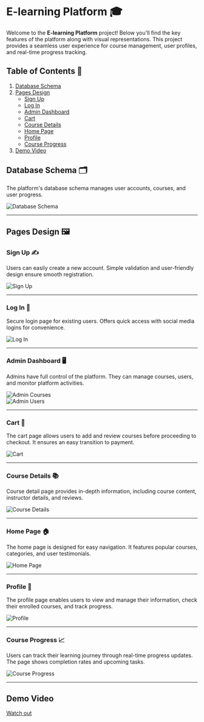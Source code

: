 # E-learning Platform 🎓

Welcome to the **E-learning Platform** project! Below you'll find the key features of the platform along with visual representations. This project provides a seamless user experience for course management, user profiles, and real-time progress tracking.

## Table of Contents 📑
1. [Database Schema](#database-schema-%EF%B8%8F)
2. [Pages Design](#pages-design-%EF%B8%8F)
    - [Sign Up](#sign-up- )
    - [Log In](#log-in-)
    - [Admin Dashboard](#admin-dashboard-%EF%B8%8F)
    - [Cart](#cart-)
    - [Course Details](#course-details-)
    - [Home Page](#home-page-)
    - [Profile](#profile-)
    - [Course Progress](#course-progress-)
 3. [Demo Video](#demo-video)

## Database Schema 🗂️
The platform's database schema manages user accounts, courses, and user progress. 

![Database Schema](https://github.com/user-attachments/assets/0e750732-cfb6-443e-9fa2-807d5ab9cd37)

---

## Pages Design 🖼️

### Sign Up ✍️
Users can easily create a new account. Simple validation and user-friendly design ensure smooth registration.

![Sign Up](https://github.com/user-attachments/assets/b856676d-9ecb-4db5-a634-7c4666fe55b0)

---

### Log In 🔑
Secure login page for existing users. Offers quick access with social media logins for convenience.

![Log In](https://github.com/user-attachments/assets/17abde3b-1b41-426f-9f4a-bd77b1f2c055)

---

### Admin Dashboard 🖥️
Admins have full control of the platform. They can manage courses, users, and monitor platform activities.

![Admin Courses](https://github.com/user-attachments/assets/2604d43c-6052-4789-8115-61931bf3bbf9)  
![Admin Users](https://github.com/user-attachments/assets/2c1b7af0-c4d9-490a-a8d3-55267d2cdeca)

---

### Cart 🛒
The cart page allows users to add and review courses before proceeding to checkout. It ensures an easy transition to payment.

![Cart](https://github.com/user-attachments/assets/c20c4b2d-6966-442f-9e95-edca4992a893)

---

### Course Details 📚
Course detail page provides in-depth information, including course content, instructor details, and reviews.

![Course Details](https://github.com/user-attachments/assets/b109c482-6548-4845-94d8-1f20b3f24fa8)

---

### Home Page 🏠
The home page is designed for easy navigation. It features popular courses, categories, and user testimonials.

![Home Page](https://github.com/user-attachments/assets/ed0f72db-e4ba-4645-9245-a192893ba423)

---

### Profile 👤
The profile page enables users to view and manage their information, check their enrolled courses, and track progress.

![Profile](https://github.com/user-attachments/assets/bcd91c91-6db9-4317-a3ac-35201ecd5cc3)

---

### Course Progress 📈
Users can track their learning journey through real-time progress updates. The page shows completion rates and upcoming tasks.

![Course Progress](https://github.com/user-attachments/assets/72815bfe-3d8f-4192-b281-7d99fd836104)

---

## Demo Video
[Watch out](https://drive.google.com/file/d/10hGgO31rit3bbYlFCMOGwvhAquIWIxld/view)

